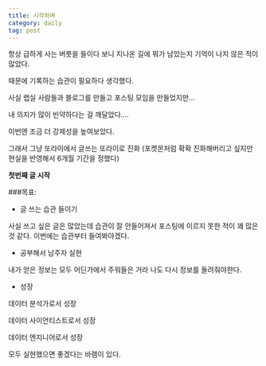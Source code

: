 ```yaml
---
title: 시작하며
category: daily
tag: post
---
```


항상 급하게 사는 버릇을 들이다 보니 지나온 길에 뭐가 남았는지 기억이 나지 않은 적이 많았다. 



때문에 기록하는 습관이 필요하다 생각했다.



사실 랩실 사람들과 블로그를 만들고 포스팅 모임을 만들었지만...



내 의지가 많이 빈약하다는 걸 깨달았다....



이번엔 조금 더 강제성을 높여보았다.



그래서 그냥 또라이에서 글쓰는 또라이로 진화 (포켓몬처럼 확확 진화해버리고 싶지만 현실을 반영해서 6개월 기간을 정했다)



**첫번째 글 시작**



###목표:



- 글 쓰는 습관 들이기

사실 쓰고 싶은 글은 많았는데 습관이 잘 안들어져서 포스팅에 이르지 못한 적이 꽤 많은 것 같다.
이번에는 습관부터 들여봐야겠다.


- 공부해서 남주자 실현

내가 얻은 정보는 모두 어딘가에서 주워들은 거라 나도 다시 정보를 돌려줘야한다.


- 성장

데이터 분석가로서 성장



데이터 사이언티스트로서 성장



데이터 엔지니어로서 성장

모두 실현했으면 좋겠다는 바램이 있다.
